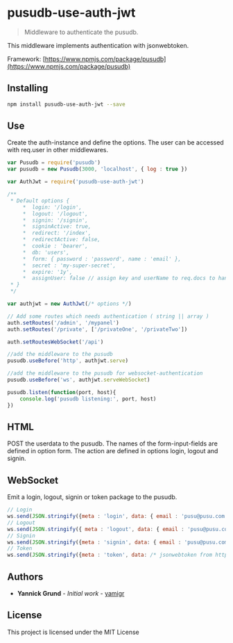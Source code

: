 # pusudb-use-auth-jwt

> Middleware to authenticate the pusudb.

This middleware implements authentication with jsonwebtoken.

Framework: [https://www.npmjs.com/package/pusudb](https://www.npmjs.com/package/pusudb)

<a name="installing"></a>
## Installing

```sh
npm install pusudb-use-auth-jwt --save
```

## Use
Create the auth-instance and define the options. The user can be accessed with req.user in other middlewares.

```js
var Pusudb = require('pusudb')
var pusudb = new Pusudb(3000, 'localhost', { log : true })

var AuthJwt = require('pusudb-use-auth-jwt')

/**
 * Default options {
     *  login: '/login',
     *  logout: '/logout',
     *  signin: '/signin',
     *  signinActive: true,
     *  redirect: '/index',
     *  redirectActive: false,
     *  cookie : 'bearer',
     *  db: 'users',
     *  form: { password : 'password', name : 'email' },
     *  secret : 'my-super-secret',
     *  expire: '1y',
     *  assignUser: false // assign key and userName to req.docs to handle it in the response
 * }
 */

var authjwt = new AuthJwt(/* options */) 

// Add some routes which needs authentication ( string || array )
auth.setRoutes('/admin', '/mypanel')
auth.setRoutes('/private', ['/privateOne', '/privateTwo'])

auth.setRoutesWebSocket('/api')

//add the middleware to the pusudb
pusudb.useBefore('http', authjwt.serve)

//add the middleware to the pusudb for websocket-authentication
pusudb.useBefore('ws', authjwt.serveWebSocket)

pusudb.listen(function(port, host){
    console.log('pusudb listening:', port, host)
})
```

## HTML

POST the userdata to the pusudb. The names of the form-input-fields are defined in option form. The action are defined in options login, logout and signin.

## WebSocket

Emit a login, logout, signin or token package to the pusudb.

```js
// Login
ws.send(JSON.stringify({meta : 'login', data: { email : 'pusu@pusu.com', password: '1234'}}));
// Logout
ws.send(JSON.stringify({ meta : 'logout', data: { email : 'pusu@pusu.com', password: '1234'}}));
// Signin
ws.send(JSON.stringify({meta : 'signin', data: { email : 'pusu@pusu.com', password: '1234'}}));
// Token
ws.send(JSON.stringify({meta : 'token', data: /* jsonwebtoken from http-cookie, check options */));
``` 


<a name="authors"></a>

## Authors

* **Yannick Grund** - *Initial work* - [yamigr](https://github.com/yamigr)

<a name="license"></a>

## License

This project is licensed under the MIT License

